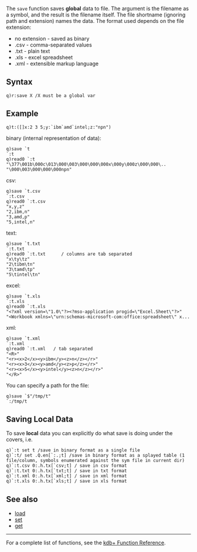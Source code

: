 The `save` function saves **global** data to file. The argument is the filename as a symbol, and the result is the filename itself. The file shortname (ignoring path and extension) names the data. The format used depends on the file extension:

-   no extension - saved as binary
-   .csv - comma-separated values
-   .txt - plain text
-   .xls - excel spreadsheet
-   .xml - extensible markup language

Syntax
------

    q)r:save X /X must be a global var

Example
-------

    q)t:([]x:2 3 5;y:`ibm`amd`intel;z:"npn")

binary (internal representation of data):

    q)save `t
    `:t
    q)read0 `:t
    "\377\001b\000c\013\000\003\000\000\000x\000y\000z\000\000\..
    "\000\003\000\000\000npn"

csv:

    q)save `t.csv
    `:t.csv
    q)read0 `:t.csv
    "x,y,z"
    "2,ibm,n"
    "3,amd,p"
    "5,intel,n"

text:

    q)save `t.txt
    `:t.txt
    q)read0 `:t.txt      / columns are tab separated
    "x\ty\tz"
    "2\tibm\tn"
    "3\tamd\tp"
    "5\tintel\tn"

excel:

    q)save `t.xls
    `:t.xls
    q)read0 `:t.xls
    "<?xml version=\"1.0\"?><?mso-application progid=\"Excel.Sheet\"?>"
    "<Workbook xmlns=\"urn:schemas-microsoft-com:office:spreadsheet\" x...

xml:

    q)save `t.xml
    `:t.xml
    q)read0 `:t.xml   / tab separated
    "<R>"
    "<r><x>2</x><y>ibm</y><z>n</z></r>"
    "<r><x>3</x><y>amd</y><z>p</z></r>"
    "<r><x>5</x><y>intel</y><z>n</z></r>"
    "</R>"

You can specify a path for the file:

    q)save `$"/tmp/t"
    `:/tmp/t

Saving Local Data
-----------------

To save **local** data you can explicitly do what save is doing under the covers, i.e.

    q)`:t set t /save in binary format as a single file
    q)`:t/ set .Q.en[`:.;t] /save in binary format as a splayed table (1 file/column, symbols enumerated against the sym file in current dir)
    q)`:t.csv 0:.h.tx[`csv;t] / save in csv format
    q)`:t.txt 0:.h.tx[`txt;t] / save in txt format
    q)`:t.xml 0:.h.tx[`xml;t] / save in xml format
    q)`:t.xls 0:.h.tx[`xls;t] / save in xls format

See also
--------

-   [load](Reference/load "wikilink")
-   [set](Reference/set "wikilink")
-   [get](Reference/get "wikilink")

------------------------------------------------------------------------

For a complete list of functions, see the [kdb+ Function Reference](Reference "wikilink").
